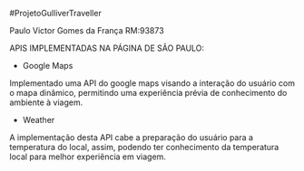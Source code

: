 #ProjetoGulliverTraveller

Paulo Victor Gomes da França
RM:93873

APIS IMPLEMENTADAS NA PÁGINA DE SÃO PAULO:

- Google Maps

Implementado uma API do google maps visando a interação do usuário com o mapa dinâmico, permitindo uma experiência prévia de conhecimento do ambiente à viagem.

- Weather

A implementação desta API cabe a preparação do usuário para a temperatura do local, assim, podendo ter conhecimento da temperatura local para melhor experiência em viagem.
